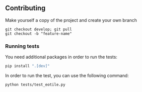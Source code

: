 ## Contributing
Make yourself a copy of the project and create your own branch
```shell script
git checkout develop; git pull
git checkout -b "feature-name"
```
### Running tests

You need additional packages in order to run the tests:
```sh
pip install ".[dev]"
```

In order to run the test, you can use the following command:
```sh
python tests/test_eotile.py
```